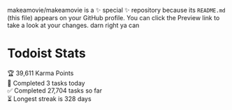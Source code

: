makeamovie/makeamovie is a ✨ special ✨ repository because its `README.md` (this file) appears on your GitHub profile.
You can click the Preview link to take a look at your changes. darn right ya can

# Todoist Stats

<!-- TODO-IST:START -->
🏆  39,611 Karma Points           
🌸  Completed 3 tasks today           
✅  Completed 27,704 tasks so far           
⏳  Longest streak is 328 days
<!-- TODO-IST:END -->